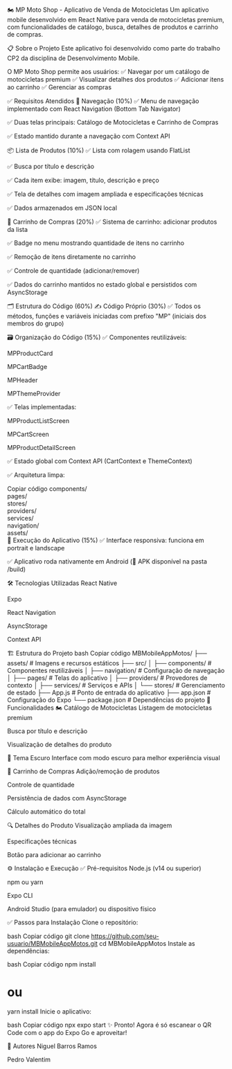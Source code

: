 🏍️ MP Moto Shop - Aplicativo de Venda de Motocicletas
Um aplicativo mobile desenvolvido em React Native para venda de motocicletas premium, com funcionalidades de catálogo, busca, detalhes de produtos e carrinho de compras.

📋 Sobre o Projeto
Este aplicativo foi desenvolvido como parte do trabalho CP2 da disciplina de Desenvolvimento Mobile.

O MP Moto Shop permite aos usuários:
✅ Navegar por um catálogo de motocicletas premium
✅ Visualizar detalhes dos produtos
✅ Adicionar itens ao carrinho
✅ Gerenciar as compras

✅ Requisitos Atendidos
🧭 Navegação (10%)
✅ Menu de navegação implementado com React Navigation (Bottom Tab Navigator)

✅ Duas telas principais: Catálogo de Motocicletas e Carrinho de Compras

✅ Estado mantido durante a navegação com Context API

📦 Lista de Produtos (10%)
✅ Lista com rolagem usando FlatList

✅ Busca por título e descrição

✅ Cada item exibe: imagem, título, descrição e preço

✅ Tela de detalhes com imagem ampliada e especificações técnicas

✅ Dados armazenados em JSON local

🛒 Carrinho de Compras (20%)
✅ Sistema de carrinho: adicionar produtos da lista

✅ Badge no menu mostrando quantidade de itens no carrinho

✅ Remoção de itens diretamente no carrinho

✅ Controle de quantidade (adicionar/remover)

✅ Dados do carrinho mantidos no estado global e persistidos com AsyncStorage

🗂️ Estrutura do Código (60%)
✍️ Código Próprio (30%)
✅ Todos os métodos, funções e variáveis iniciadas com prefixo "MP" (iniciais dos membros do grupo)

🗃️ Organização do Código (15%)
✅ Componentes reutilizáveis:

MPProductCard

MPCartBadge

MPHeader

MPThemeProvider

✅ Telas implementadas:

MPProductListScreen

MPCartScreen

MPProductDetailScreen

✅ Estado global com Context API (CartContext e ThemeContext)

✅ Arquitetura limpa:

Copiar código
components/  
pages/  
stores/  
providers/  
services/  
navigation/  
assets/  
🚀 Execução do Aplicativo (15%)
✅ Interface responsiva: funciona em portrait e landscape

✅ Aplicativo roda nativamente em Android
(📂 APK disponível na pasta /build)

🛠️ Tecnologias Utilizadas
React Native

Expo

React Navigation

AsyncStorage

Context API

🏗️ Estrutura do Projeto
bash
Copiar código
MBMobileAppMotos/
├── assets/                  # Imagens e recursos estáticos
├── src/
│   ├── components/          # Componentes reutilizáveis
│   ├── navigation/          # Configuração de navegação
│   ├── pages/               # Telas do aplicativo
│   ├── providers/           # Provedores de contexto
│   ├── services/            # Serviços e APIs
│   └── stores/              # Gerenciamento de estado
├── App.js                   # Ponto de entrada do aplicativo
├── app.json                 # Configuração do Expo
└── package.json             # Dependências do projeto
🚀 Funcionalidades
🏍️ Catálogo de Motocicletas
Listagem de motocicletas premium

Busca por título e descrição

Visualização de detalhes do produto

🌙 Tema Escuro
Interface com modo escuro para melhor experiência visual

🛒 Carrinho de Compras
Adição/remoção de produtos

Controle de quantidade

Persistência de dados com AsyncStorage

Cálculo automático do total

🔍 Detalhes do Produto
Visualização ampliada da imagem

Especificações técnicas

Botão para adicionar ao carrinho

⚙️ Instalação e Execução
✅ Pré-requisitos
Node.js (v14 ou superior)

npm ou yarn

Expo CLI

Android Studio (para emulador) ou dispositivo físico

✅ Passos para Instalação
Clone o repositório:

bash
Copiar código
git clone https://github.com/seu-usuario/MBMobileAppMotos.git
cd MBMobileAppMotos
Instale as dependências:

bash
Copiar código
npm install
# ou
yarn install
Inicie o aplicativo:

bash
Copiar código
npx expo start
✨ Pronto!
Agora é só escanear o QR Code com o app do Expo Go e aproveitar!

👥 Autores
Niguel Barros Ramos

Pedro Valentim

